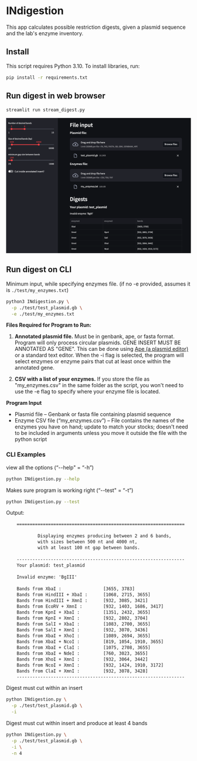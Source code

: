 # INdigestion

This app calculates possible restriction digests, given a plasmid sequence and the lab's enzyme inventory. 


## Install

This script requires Python 3.10. To install libraries, run:

```sh
pip install -r requirements.txt
```

## Run digest in web browser

```sh
streamlit run stream_digest.py
```

![streamlit.png](./images/streamlit.png)

## Run digest on CLI

Minimum input, while specifying enzymes file. (if no -e provided, assumes it is `./test/my_enzymes.txt`)
```sh
python3 INdigestion.py \
  -p ./test/test_plasmid.gb \
  -e ./test/my_enzymes.txt
```

**Files Required for Program to Run:**

1. **Annotated plasmid file.** Must be in genbank, ape, or fasta format. Program will only process circular plasmids. GENE INSERT MUST BE ANNOTATED AS "GENE". This can be done using [Ape (a plasmid editor)](https://jorgensen.biology.utah.edu/wayned/ape/) or a standard text editor. When the -i flag is selected, the program will select enzymes or enzyme pairs that cut at least once within the annotated gene. 
    
2. **CSV with a list of your enzymes.** If you store the file as "my_enzymes.csv" in the same folder as the script, you won't need to use the -e flag to specify where your enzyme file is located. 


**Program Input**

- Plasmid file – Genbank or fasta file containing plasmid sequence
- Enzyme CSV file (“my_enzymes.csv”) – File contains the names of the enzymes you have on hand; update to match your stocks; doesn't need to be included in arguments unless you move it outside the file with the python script



### CLI Examples

view all the options (“--help" = “-h”)
```sh
python INdigestion.py --help
```

Makes sure program is working right (“--test" = “-t”)
```sh
python INdigestion.py --test	
```

Output: 

        ================================================================

                Displaying enzymes producing between 2 and 6 bands,
                with sizes between 500 nt and 4000 nt,
                with at least 100 nt gap between bands.

        ----------------------------------------------------------------
        Your plasmid: test_plasmid

        Invalid enzyme: 'BgIII'

        Bands from XbaI :                [3655, 3783]
        Bands from HindIII + XbaI :      [1068, 2715, 3655]
        Bands from HindIII + XmnI :      [932, 3085, 3421]
        Bands from EcoRV + XmnI :        [932, 1403, 1686, 3417]
        Bands from KpnI + XbaI :         [1351, 2432, 3655]
        Bands from KpnI + XmnI :         [932, 2802, 3704]
        Bands from SalI + XbaI :         [1083, 2700, 3655]
        Bands from SalI + XmnI :         [932, 3070, 3436]
        Bands from XbaI + XhoI :         [1089, 2694, 3655]
        Bands from XbaI + NcoI :         [819, 1054, 1910, 3655]
        Bands from XbaI + ClaI :         [1075, 2708, 3655]
        Bands from XbaI + NdeI :         [760, 3023, 3655]
        Bands from XhoI + XmnI :         [932, 3064, 3442]
        Bands from NcoI + XmnI :         [932, 1424, 1910, 3172]
        Bands from ClaI + XmnI :         [932, 3078, 3428]
        ----------------------------------------------------------------     


Digest must cut within an insert
```sh
python INdigestion.py \
  -p ./test/test_plasmid.gb \
  -i	
```

Digest must cut within insert and produce at least 4 bands
```sh
python INdigestion.py \
  -p ./test/test_plasmid.gb \
  -i \
  -n 4
```
